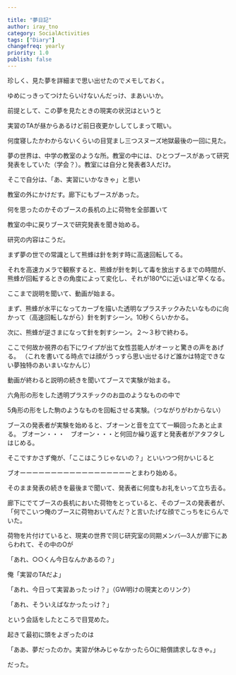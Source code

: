 ```yaml
---

title: "夢日記"
author: iray_tno
category: SocialActivities
tags: ["Diary"]
changefreq: yearly
priority: 1.0
publish: false
---
```


珍しく、見た夢を詳細まで思い出せたのでメモしておく。

ゆめにっきってつけたらいけないんだっけ、まあいいか。

前提として、この夢を見たときの現実の状況はというと

実習のTAが昼からあるけど前日夜更かししてしまって眠い。

何度寝したかわからないくらいの目覚まし三つスヌーズ地獄最後の一回に見た。

夢の世界は、中学の教室のような所。教室の中には、ひとつブースがあって研究発表をしていた（学会？）。教室には自分と発表者3人だけ。

そこで自分は、「あ、実習にいかなきゃ」と思い

教室の外にかけだす。廊下にもブースがあった。

何を思ったのかそのブースの長机の上に荷物を全部置いて

教室の中に戻りブースで研究発表を聞き始める。

研究の内容はこうだ。

まず夢の世での常識として熊蜂は針を刺す時に高速回転してる。

それを高速カメラで観察すると、熊蜂が針を刺して毒を放出するまでの時間が、熊蜂が回転するときの角度によって変化し、それが180℃に近いほど早くなる。

ここまで説明を聞いて、動画が始まる。

まず、熊蜂が水平になってカーブを描いた透明なプラスチックみたいなものに向かって（高速回転しながら）針を刺すシーン。10秒くらいかかる。

次に、熊蜂が逆さまになって針を刺すシーン。２～３秒で終わる。

ここで何故か視界の右下にワイプが出て女性芸能人がオーッと驚きの声をあげる。
（これを書いてる時点では顔がうっすら思い出せるけど誰かは特定できない夢独特のあいまいなかんじ）

動画が終わると説明の続きを聞いてブースで実験が始まる。

六角形の形をした透明プラスチックのお皿のようなものの中で

5角形の形をした駒のようなものを回転させる実験。（つながりがわからない）

ブースの発表者が実験を始めると、ブオーンと音を立てて一瞬回ったあと止まる。
ブオーン・・・　ブオーン・・・と何回か繰り返すと発表者がアタフタしはじめる。

そこですかさず俺が、「ここはこうじゃないの？」といいつつ何かいじると

ブオーーーーーーーーーーーーーーーーーーとまわり始める。

そのまま発表の続きを最後まで聞いて、発表者に何度もお礼をいって立ち去る。

廊下にでてブースの長机においた荷物をとっていると、そのブースの発表者が、「何でこいつ俺のブースに荷物おいてんだ？と言いたげな顔でこっちをにらんでいた。

荷物を片付けていると、現実の世界で同じ研究室の同期メンバ―3人が廊下にあらわれて、その中のOが

「あれ、○○くん今日なんかあるの？」

俺「実習のTAだよ」

「あれ、今日って実習あったっけ？」（GW明けの現実とのリンク）

「あれ、そういえばなかったっけ？」

という会話をしたところで目覚めた。

起きて最初に頭をよぎったのは

「ああ、夢だったのか。実習が休みじゃなかったらOに賠償請求しなきゃ。」

だった。




